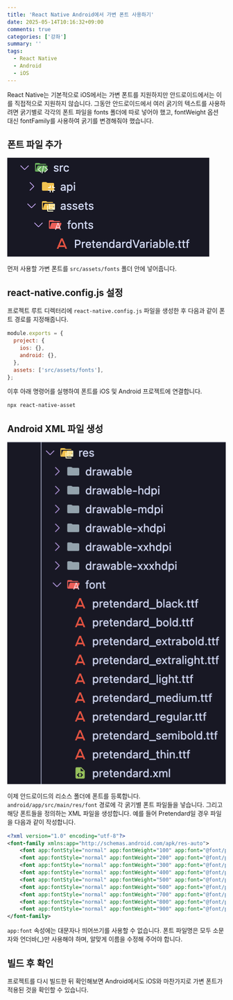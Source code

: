 ```yaml
---
title: 'React Native Android에서 가변 폰트 사용하기'
date: 2025-05-14T10:16:32+09:00
comments: true
categories: ['강좌']
summary: ''
tags:
  - React Native
  - Android
  - iOS
---
```


React Native는 기본적으로 iOS에서는 가변 폰트를 지원하지만 안드로이드에서는 이를 직접적으로 지원하지 않습니다. 그동안 안드로이드에서 여러 굵기의 텍스트를 사용하려면 굵기별로 각각의 폰트 파일을 fonts 폴더에 따로 넣어야 했고, fontWeight 옵션 대신 fontFamily를 사용하여 굵기를 변경해줘야 했습니다.

## 폰트 파일 추가

![폰트 추가](./images/image1.png)

먼저 사용할 가변 폰트를 `src/assets/fonts` 폴더 안에 넣어줍니다.

## react-native.config.js 설정

프로젝트 루트 디렉터리에 `react-native.config.js` 파일을 생성한 후 다음과 같이 폰트 경로를 지정해줍니다.

```jsx
module.exports = {
  project: {
    ios: {},
    android: {},
  },
  assets: ['src/assets/fonts'],
};
```

이후 아래 명령어를 실행하여 폰트를 iOS 및 Android 프로젝트에 연결합니다.

```xml
npx react-native-asset
```

## Android XML 파일 생성

![폰트 XML 파일 생성](./images/image2.png)

이제 안드로이드의 리소스 폴더에 폰트를 등록합니다. `android/app/src/main/res/font` 경로에 각 굵기별 폰트 파일들을 넣습니다.
그리고 해당 폰트들을 정의하는 XML 파일을 생성합니다. 예를 들어 Pretendard일 경우 파일을 다음과 같이 작성합니다.

```xml
<?xml version="1.0" encoding="utf-8"?>
<font-family xmlns:app="http://schemas.android.com/apk/res-auto">
    <font app:fontStyle="normal" app:fontWeight="100" app:font="@font/pretendard_thin"/>
    <font app:fontStyle="normal" app:fontWeight="200" app:font="@font/pretendard_extralight"/>
    <font app:fontStyle="normal" app:fontWeight="300" app:font="@font/pretendard_light"/>
    <font app:fontStyle="normal" app:fontWeight="400" app:font="@font/pretendard_regular"/>
    <font app:fontStyle="normal" app:fontWeight="500" app:font="@font/pretendard_medium"/>
    <font app:fontStyle="normal" app:fontWeight="600" app:font="@font/pretendard_semibold"/>
    <font app:fontStyle="normal" app:fontWeight="700" app:font="@font/pretendard_bold"/>
    <font app:fontStyle="normal" app:fontWeight="800" app:font="@font/pretendard_extrabold"/>
    <font app:fontStyle="normal" app:fontWeight="900" app:font="@font/pretendard_black"/>
</font-family>
```

`app:font` 속성에는 대문자나 띄어쓰기를 사용할 수 없습니다. 폰트 파일명은 모두 소문자와 언더바(\_)만 사용해야 하며, 알맞게 이름을 수정해 주어야 합니다.

## 빌드 후 확인

프로젝트를 다시 빌드한 뒤 확인해보면 Android에서도 iOS와 마찬가지로 가변 폰트가 적용된 것을 확인할 수 있습니다.
